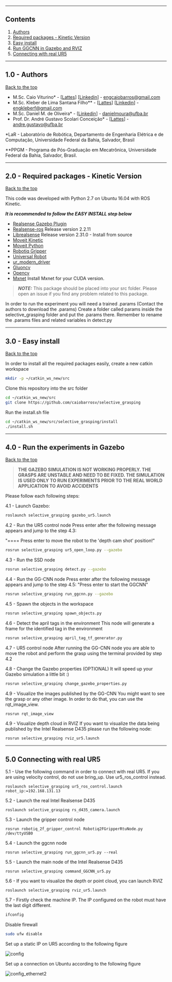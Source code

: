 <a id="top"></a>

------------
## Contents

1. [Authors](#1.0)
2. [Required packages - Kinetic Version](#2.0)
3. [Easy install](#3.0)
4. [Run GGCNN in Gazebo and RVIZ](#4.0)
5. [Connecting with real UR5](#5.0)

------------
<a name="1.0"></a>
## 1.0 - Authors
[Back to the top](#top)

- M.Sc. Caio Viturino* - [[Lattes](http://lattes.cnpq.br/4355017524299952)] [[Linkedin](https://www.linkedin.com/in/engcaiobarros/)] - engcaiobarros@gmail.com
- M.Sc. Kleber de Lima Santana Filho** - [[Lattes](http://lattes.cnpq.br/3942046874020315)] [[Linkedin](https://www.linkedin.com/in/engkleberfilho/)] - engkleberf@gmail.com
- M.Sc. Daniel M. de Oliveira* - [[Linkedin](https://www.linkedin.com/in/daniel-moura-de-oliveira-9b6754120/)] - danielmoura@ufba.br 
- Prof. Dr. André Gustavo Scolari Conceição* - [[Lattes](http://lattes.cnpq.br/6840685961007897)] - andre.gustavo@ufba.br

*LaR - Laboratório de Robótica, Departamento de Engenharia Elétrica e de Computação, Universidade Federal da Bahia, Salvador, Brasil

**PPGM - Programa de Pós-Graduação em Mecatrônica, Universidade Federal da Bahia, Salvador, Brasil.

------------
<a name="2.0"></a>
## 2.0 - Required packages - Kinetic Version
[Back to the top](#top)

This code was developed with Python 2.7 on Ubuntu 16.04 with ROS Kinetic.

**_It is recommended to follow the EASY INSTALL step below_**

- [Realsense Gazebo Plugin](https://github.com/pal-robotics/realsense_gazebo_plugin)
- [Realsense-ros](https://github.com/IntelRealSense/realsense-ros) Release version 2.2.11
- [Librealsense](https://github.com/IntelRealSense/librealsense) Release version 2.31.0 - Install from source
- [Moveit Kinetic](https://moveit.ros.org/install/)
- [Moveit Python](https://github.com/mikeferguson/moveit_python)
- [Robotiq Gripper](https://github.com/crigroup/robotiq)
- [Universal Robot](https://github.com/ros-industrial/universal_robot)
- [ur_modern_driver](https://github.com/ros-industrial/ur_modern_driver)
- [Gluoncv](https://github.com/dmlc/gluon-cv)
- [Opencv](https://github.com/opencv/opencv)
- [Mxnet](https://mxnet.apache.org/) Install Mxnet for your CUDA version.

> **_NOTE:_**  This package should be placed into your src folder. Please open an issue if you find any problem related to this package.


In order to run the experiment you will need a trained .params (Contact the authors to download the .params)
Create a folder called params inside the selective_grasping folder and put the .params there.
Remember to rename the .params files and related variables in detect.py

------------
<a name="3.0"></a>
## 3.0 - Easy install
[Back to the top](#top)

In order to install all the required packages easily, create a new catkin workspace
```bash
mkdir -p ~/catkin_ws_new/src
```

Clone this repository into the src folder
```bash
cd ~/catkin_ws_new/src
git clone https://github.com/caiobarrosv/selective_grasping
```

Run the install.sh file
```bash
cd ~/catkin_ws_new/src/selective_grasping/install
./install.sh
```
------------
<a name="4.0"></a>
## 4.0 - Run the experiments in Gazebo
[Back to the top](#top)

> **THE GAZEBO SIMULATION IS NOT WORKING PROPERLY. THE GRASPS ARE UNSTABLE AND NEED TO BE FIXED. THE SIMULATION IS USED ONLY TO RUN EXPERIMENTS PRIOR TO THE REAL WORLD APPLICATION TO AVOID ACCIDENTS**

Please follow each following steps:

4.1 - Launch Gazebo:

```bash
roslaunch selective_grasping gazebo_ur5.launch
```

4.2 - Run the UR5 control node 
Press enter after the following message appears and jump to the step 4.3:

"==== Press enter to move the robot to the 'depth cam shot' position!"
```bash
rosrun selective_grasping ur5_open_loop.py --gazebo
```

4.3 - Run the SSD node
```bash
rosrun selective_grasping detect.py --gazebo
```

4.4 - Run the GG-CNN node
Press enter after the following message appears and jump to the step 4.5:
"Press enter to start the GGCNN"
```bash
rosrun selective_grasping run_ggcnn.py --gazebo
```

4.5 - Spawn the objects in the workspace
```bash
rosrun selective_grasping spawn_objects.py
```

4.6 - Detect the april tags in the environment
This node will generate a frame for the identified tag in the environment
```bash
rosrun selective_grasping april_tag_tf_generator.py
```

4.7 - UR5 control node
After running the GG-CNN node you are able to move the robot and perform the grasp using the terminal provided by step 4.2



4.8 - Change the Gazebo properties (OPTIONAL)
It will speed up your Gazebo simulation a little bit :)
```bash
rosrun selective_grasping change_gazebo_properties.py
```

4.9 - Visualize the images published by the GG-CNN
You might want to see the grasp or any other image. In order to do that, you can use the rqt_image_view.
```bash
rosrun rqt_image_view
```

4.9 - Visualize depth cloud in RVIZ
If you want to visualize the data being published by the Intel Realsense D435 please run the following node:
```bash
rosrun selective_grasping rviz_ur5.launch
```

---

<a name="5.0"></a>
## 5.0 Connecting with real UR5

5.1 - Use the following command in order to connect with real UR5. If you are using velocity control, do not use bring_up. Use ur5_ros_control instead.

```
roslaunch selective_grasping ur5_ros_control.launch robot_ip:=192.168.131.13
```

5.2 - Launch the real Intel Realsense D435
```
roslaunch selective_grasping rs_d435_camera.launch
```

5.3 - Launch the gripper control node
```
rosrun robotiq_2f_gripper_control Robotiq2FGripperRtuNode.py /dev/ttyUSB0
```

5.4 - Launch the ggcnn node
```
rosrun selective_grasping run_ggcnn_ur5.py --real
```

5.5 - Launch the main node of the Intel Realsense D435
```
rosrun selective_grasping command_GGCNN_ur5.py
```

5.6 - If you want to visualize the depth or point cloud, you can launch RVIZ
```
roslaunch selective_grasping rviz_ur5.launch
```

5.7 - Firstly check the machine IP. The IP configured on the robot must have the last digit different.
```bash
ifconfig
```

Disable firewall 
```bash
sudo ufw disable
```

Set up a static IP on UR5 according to the following figure

![config](https://user-images.githubusercontent.com/28100951/71323978-2ca7d380-24b8-11ea-954c-940b009cfd93.jpg)

Set up a connection on Ubuntu according to the following figure

![config_ethernet2](https://user-images.githubusercontent.com/28100951/71323962-fe29f880-24b7-11ea-86dc-756729932de4.jpg)